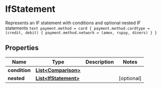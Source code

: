 

# IfStatement

Represents an IF statement with conditions and optional nested IF statements  ```text payment.method = card { payment.method.cardtype = (credit, debit) { payment.method.network = (amex, rupay, diners) } } ```

## Properties

| Name | Type | Description | Notes |
|------------ | ------------- | ------------- | -------------|
|**condition** | [**List&lt;Comparison&gt;**](Comparison.md) |  |  |
|**nested** | [**List&lt;IfStatement&gt;**](IfStatement.md) |  |  [optional] |



